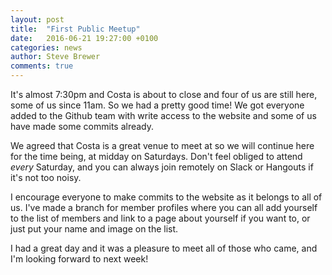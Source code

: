 ```yaml
---
layout: post
title:  "First Public Meetup"
date:   2016-06-21 19:27:00 +0100
categories: news
author: Steve Brewer
comments: true
---
```


It's almost 7:30pm and Costa is about to close and four of us are still here, some of us since 11am. So we had a pretty good time! We got everyone added to the Github team with write access to the website and some of us have made some commits already.

We agreed that Costa is a great venue to meet at so we will continue here for the time being, at midday on Saturdays. Don't feel obliged to attend *every* Saturday, and you can always join remotely on Slack or Hangouts if it's not too noisy.

I encourage everyone to make commits to the website as it belongs to all of us. I've made a branch for member profiles where you can all add yourself to the list of members and link to a page about yourself if you want to, or just put your name and image on the list.

I had a great day and it was a pleasure to meet all of those who came, and I'm looking forward to next week!
